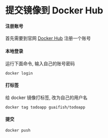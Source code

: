 # 提交镜像到 Docker Hub


#### 注册账号

首先需要到官网 [Docker Hub](https://hub.docker.com/) 注册一个账号

#### 本地登录

运行下面命令, 输入自己的账号密码

`docker login`

#### 打标签

给 docker 镜像打标签, 改为自己的用户名

`docker tag todoapp guaifish/todoapp`

#### 提交

`docker push`

